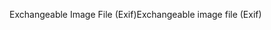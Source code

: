 <span data-ttu-id="8a465-101">Exchangeable Image File (Exif)</span><span class="sxs-lookup"><span data-stu-id="8a465-101">Exchangeable image file (Exif)</span></span>